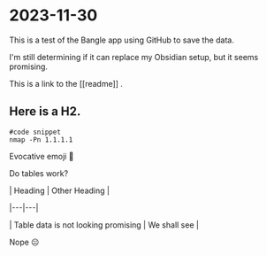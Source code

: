 # 2023-11-30

This is a test of the Bangle app using GitHub to save the data.

I'm still determining if it can replace my Obsidian setup, but it seems promising.

This is a link to the [[readme]] .

## Here is a H2.

```
#code snippet
nmap -Pn 1.1.1.1
```

Evocative emoji 👠

Do tables work?

| Heading | Other Heading |

|---|---|

| Table data is not looking promising | We shall see |

Nope ☹️